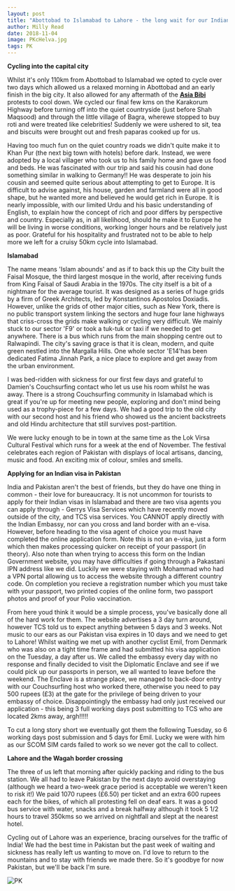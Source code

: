 ```yaml
---
layout: post
title: "Abottobad to Islamabad to Lahore - the long wait for our Indian visas"
author: Milly Read
date: 2018-11-04
image: PKcHelva.jpg
tags: PK
---
```


**Cycling into the capital city**  

Whilst it's only 110km from Abottobad to Islamabad we opted to cycle over two days which allowed us a relaxed morning in Abottobad and an early finish in the big city. It also allowed for any aftermath of the [**Asia Bibi**](https://www.theguardian.com/commentisfree/2018/nov/13/asia-bibi-imran-khan-pakistan-blasphemy-law) protests to cool down. We cycled our final few kms on the Karakorum Highway before turning off into the quiet countryside (just before Shah Maqsood) and through the little village of Bagra, wherewe stopped to buy roti and were treated like celebrities! Suddenly we were ushered to sit, tea and biscuits were brought out and fresh paparas cooked up for us. 

Having too much fun on the quiet country roads we didn't quite make it to Khan Pur (the next big town with hotels) before dark. Instead, we were adopted by a local villager who took us to his family home and gave us food and beds. He was fascinated with our trip and said his cousin had done something similar in walking to Germany!! He was desperate to join his cousin and seemed quite serious about attempting to get to Europe. It is difficult to advise against, his house, garden and farmland were all in good shape, but he wanted more and believed he would get rich in Europe. It is nearly impossible, with our limited Urdu and his basic understanding of English,   to explain how the concept of rich and poor differs by perspective and country. Especially as, in all likelihood, should he make it to Europe he will be living in worse conditions, working longer hours and be relatively just as poor. Grateful for his hospitality and frustrated not to be able to help more we left for a cruisy 50km cycle into Islamabad.

**Islamabad**  

The name means 'Islam abounds' and as if to back this up the City built the Faisal Mosque, the third largest mosque in the world, after receiving funds from King Faisal of Saudi Arabia in the 1970s. The city itself is a bit of a nightmare for the average tourist. It was designed as a series of huge grids by a firm of Greek Architects, led by Konstantinos Apostolos Doxiadis. However, unlike the grids of other major cities, such as New York, there is no public transport system linking the sectors and huge four lane highways that criss-cross the grids make walking or cycling very difficult. We mainly stuck to our sector 'F9' or took a tuk-tuk or taxi if we needed to get anywhere. There is a bus which runs from the main shopping centre out to Ralwapindi. The city's saving grace is that it is clean, modern, and quite green nestled into the Margalla Hills. One whole sector 'E14'has been dedicated Fatima Jinnah Park, a nice place to explore and get away from the urban environment.

I was bed-ridden with sickness for our first few days and grateful to Damien's Couchsurfing contact who let us use his room whilst he was away. There is a strong Couchsurfing community in Islamabad which is great if you're up for meeting new people, exploring and don't mind being used as a trophy-piece for a few days. We had a good trip to the old city with our second host and his friend who showed us the ancient backstreets and old Hindu architecture that still survives post-partition. 

We were lucky enough to be in town at the same time as the Lok Virsa Cultural Festival which runs for a week at the end of November. The festival celebrates each region of Pakistan with displays of local artisans, dancing, music and food. An exciting mix of colour, smiles and smells.  

**Applying for an Indian visa in Pakistan**  

India and Pakistan aren't the best of friends, but they do have one thing in common - their love for bureaucracy. It is not uncommon for tourists to apply for their Indian visas in Islamabad and there are two visa agents you can apply through - Gerrys Visa Services which have recently moved outside of the city, and TCS visa services. You CANNOT apply directly with the Indian Embassy, nor can you cross and land border with an e-visa. However, before heading to the visa agent of choice you must have completed the online application form. Note this is not an e-visa, just a form which then makes processing quicker on receipt of your passport (in theory). Also  note than when trying to access this form on the Indian Government website, you may have difficulties if going through a Pakastani IPN address like we did. Luckily we were staying with Mohammad who had a VPN portal allowing us to access the website through a different country code. On completion you recieve a registration number which you must take with your passport, two printed copies of the online form, two passport photos and proof of your Polio vaccination. 

From here youd think it would be a simple process, you've basically done all of the hard work for them. The website advertises a 3 day turn around, however TCS told us to expect anything between 5 days and 3 weeks. Not music to our ears as our Pakistan visa expires in 10 days and we need to get to Lahore!  Whilst waiting we met up with another cyclist Emil, from Denmark who was also on a tight time frame and had submitted his visa application on the Tuesday, a day after us. We called the embassy every day with no response and finally decided to visit the Diplomatic Enclave and see if we could pick up our passports in person, we all wanted to leave before the weekend. The Enclave is a strange place, we managed to back-door entry with our Couchsurfing host who worked there, otherwise you need to pay 500 rupees (£3) at the gate for the privilege of being driven to your embassy of choice. Disappointingly the embassy had only just received our application - this being 3 full working days post submitting to TCS who are located 2kms away, argh!!!!!

To cut a long story short we eventually got them the following Tuesday, so 6 working days post submission and 5 days for Emil. Lucky we were with him as our SCOM SIM cards failed to work so we never got the call to collect. 

**Lahore and the Wagah border crossing**

The three of us left that morning after quickly packing and riding to the bus station. We all had to leave Pakistan by the next dayto avoid overstaying (although we heard a two-week grace period is acceptable we weren't keen to risk it!) We paid 1070 rupees (£6.50) per ticket and an extra 600 rupees each for the bikes, of which all protesting fell on deaf ears. It was a good bus service with water, snacks and a break halfway although it took 5 1/2 hours to travel 350kms so we arrived on nightfall and slept at the nearest hotel.

Cycling out of Lahore was an experience, bracing ourselves for the traffic of India! We had the best time in Pakistan but the past week of waiting and sickness has really left us wanting to move on. I'd love to return to the mountains and to stay with friends we made there. So it's goodbye for now Pakistan, but we'll be back I'm sure. 



![PK](assets/img/PK.jpg)
